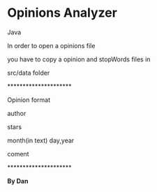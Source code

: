 # Opinions Analyzer
Java
<p>In order to open a opinions file</p>
<p>you have to copy a opinion and stopWords files in</p>
<p>src/data folder</p>
<p></p>
<p>*********************</p>
<p>Opinion format</p>
<p>author</p>
<p>stars</p>
<p>month(in text) day,year</p>
<p>coment</p>
<p>*********************</p>
<p><b>By Dan</p>
